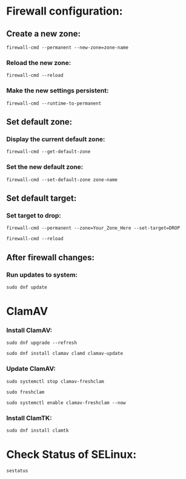 # Firewall configuration:

## Create a new zone:

```firewall-cmd --permanent --new-zone=zone-name```

### Reload the new zone:

```firewall-cmd --reload```

### Make the new settings persistent:

```firewall-cmd --runtime-to-permanent```

## Set default zone:

### Display the current default zone:

```firewall-cmd --get-default-zone```

### Set the new default zone:

```firewall-cmd --set-default-zone zone-name```

## Set default target:

### Set target to drop:
```firewall-cmd --permanent --zone=Your_Zone_Here --set-target=DROP```

```firewall-cmd --reload```

## After firewall changes:

### Run updates to system:
```sudo dnf update```

# ClamAV 

### Install ClamAV:
```sudo dnf upgrade --refresh```

```sudo dnf install clamav clamd clamav-update```

### Update ClamAV:
```sudo systemctl stop clamav-freshclam```

```sudo freshclam```

```sudo systemctl enable clamav-freshclam --now```

### Install ClamTK:
```sudo dnf install clamtk```

# Check Status of SELinux:

```sestatus```

